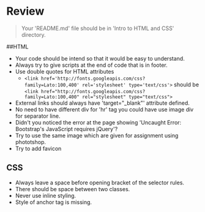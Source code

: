 # Review

> Your 'README.md' file should be in 'Intro to HTML and CSS' directory. 

##HTML 

- Your code should be intend so that it would be easy to understand.
- Always try to give scripts at the end of code that is in footer.
- Use double quotes for HTML attributes 
  - `<link href='http://fonts.googleapis.com/css?family=Lato:100,400' rel='stylesheet' type='text/css'>` should be `<link href="http://fonts.googleapis.com/css?family=Lato:100,400" rel="stylesheet" type="text/css">`
- External links should always have 'target="_blank"' attribute defined.
- No need to have different div for 'hr' tag you could have use image div for separator line.
- Didn't you noticed the error at the page showing 'Uncaught Error: Bootstrap's JavaScript requires jQuery'?
- Try to use the same image which are given for assignment using phototshop.
- Try to add favicon

## CSS

- Always leave a space before opening bracket of the selector rules.
- There should be space between two classes.
- Never use inline styling.
- Style of anchor tag is missing.


 